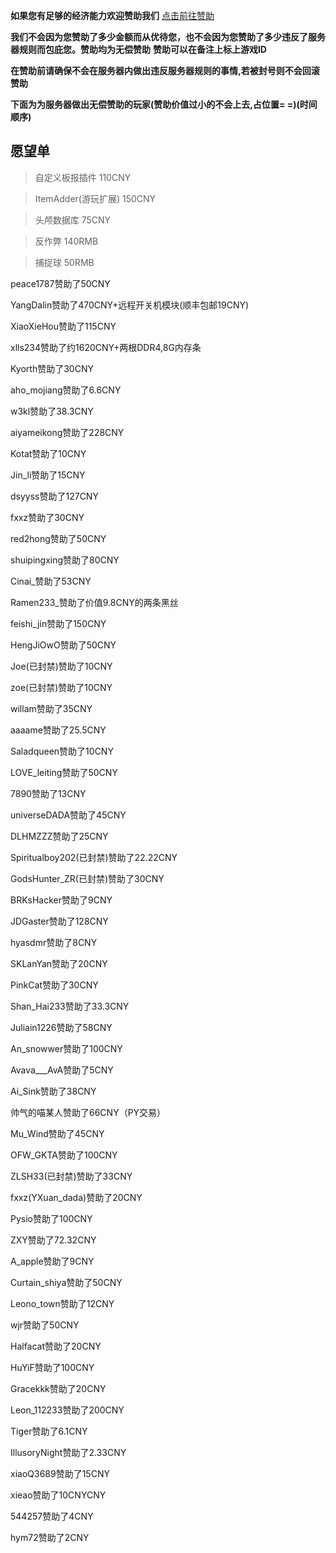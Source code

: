 <style>
.remind span {display:block;margin-top:-44px;}
.remind a:hover {padding-top:44px;}
.remind a {float:left;overflow:hidden;}
.remind{height:44px;line-height:44px;overflow:hidden;padding-left:20px;}
</style>


**如果您有足够的经济能力欢迎赞助我们** [点击前往赞助](https://tangbao-1301296093.cos.ap-shanghai.myqcloud.com/xiye/docs/imag/docs/pay.jpg)

**我们不会因为您赞助了多少金额而从优待您，也不会因为您赞助了多少违反了服务器规则而包庇您。赞助均为无偿赞助** **赞助可以在备注上标上游戏ID**

**在赞助前请确保不会在服务器内做出违反服务器规则的事情,若被封号则不会回滚赞助**

**下面为为服务器做出无偿赞助的玩家(赞助价值过小的不会上去,占位置= =)(时间顺序)**

## 愿望单

> 自定义板报插件 110CNY

> ItemAdder(游玩扩展) 150CNY

> 头颅数据库 75CNY

> 反作弊 140RMB

> 捕捉球 50RMB

peace1787赞助了50CNY

YangDalin赞助了470CNY+远程开关机模块(顺丰包邮19CNY)

XiaoXieHou赞助了115CNY

xlls234赞助了约1620CNY+两根DDR4,8G内存条

Kyorth赞助了30CNY

aho_mojiang赞助了6.6CNY

w3kl赞助了38.3CNY

aiyameikong赞助了228CNY

Kotat赞助了10CNY

Jin_li赞助了15CNY

dsyyss赞助了127CNY

fxxz赞助了30CNY

red2hong赞助了50CNY

shuipingxing赞助了80CNY

Cinai_赞助了53CNY

Ramen233_赞助了价值9.8CNY的两条黑丝

feishi_jin赞助了150CNY

HengJiOwO赞助了50CNY 

Joe(已封禁)赞助了10CNY

zoe(已封禁)赞助了10CNY

willam赞助了35CNY

aaaame赞助了25.5CNY

Saladqueen赞助了10CNY

LOVE_leiting赞助了50CNY

7890赞助了13CNY

universeDADA赞助了45CNY

DLHMZZZ赞助了25CNY

Spiritualboy202(已封禁)赞助了22.22CNY	

GodsHunter_ZR(已封禁)赞助了30CNY

BRKsHacker赞助了9CNY

JDGaster赞助了128CNY

hyasdmr赞助了8CNY

SKLanYan赞助了20CNY

PinkCat赞助了30CNY

Shan_Hai233赞助了33.3CNY

Juliain1226赞助了58CNY

An_snowwer赞助了100CNY

Avava___AvA赞助了5CNY

Ai_Sink赞助了38CNY

帅气的喵某人赞助了66CNY（PY交易）

Mu_Wind赞助了45CNY

OFW_GKTA赞助了100CNY

ZLSH33(已封禁)赞助了33CNY

fxxz(YXuan_dada)赞助了20CNY

Pysio赞助了100CNY

ZXY赞助了72.32CNY

A_apple赞助了9CNY

Curtain_shiya赞助了50CNY

Leono_town赞助了12CNY

wjr赞助了50CNY

Halfacat赞助了20CNY

HuYiF赞助了100CNY

Gracekkk赞助了20CNY

Leon_112233赞助了200CNY

Tiger赞助了6.1CNY

IllusoryNight赞助了2.33CNY

xiaoQ3689赞助了15CNY

xieao赞助了10CNYCNY

544257赞助了4CNY

hym72赞助了2CNY
